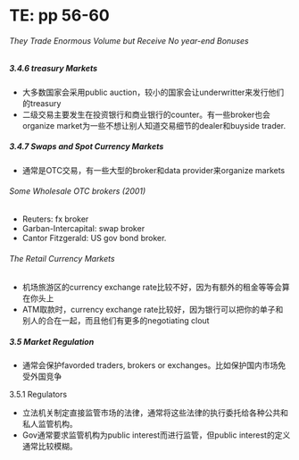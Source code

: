 # TE: pp 56-60

###### They Trade Enormous Volume but Receive No year-end Bonuses

##### 3.4.6 treasury Markets

- 大多数国家会采用public auction，较小的国家会让underwritter来发行他们的treasury
- 二级交易主要发生在投资银行和商业银行的counter。有一些broker也会organize market为一些不想让别人知道交易细节的dealer和buyside trader.

##### 3.4.7 Swaps and Spot Currency Markets

- 通常是OTC交易，有一些大型的broker和data provider来organize markets

###### Some Wholesale OTC brokers (2001)

- Reuters: fx broker
- Garban-Intercapital: swap broker
- Cantor Fitzgerald: US gov bond broker.

###### The Retail Currency Markets

- 机场旅游区的currency exchange rate比较不好，因为有额外的租金等等会算在你头上
- ATM取款时，currency exchange rate比较好，因为银行可以把你的单子和别人的合在一起，而且他们有更多的negotiating clout

##### 3.5 Market Regulation

- 通常会保护favorded traders, brokers or exchanges。比如保护国内市场免受外国竞争

3.5.1 Regulators

- 立法机关制定直接监管市场的法律，通常将这些法律的执行委托给各种公共和私人监管机构。
- Gov通常要求监管机构为public interest而进行监管，但public interest的定义通常比较模糊。
